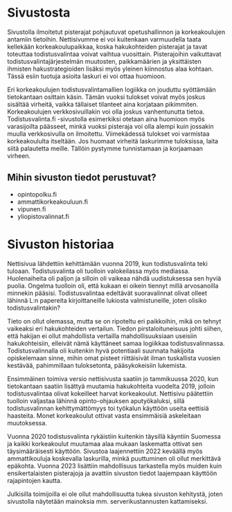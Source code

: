 # Sivustosta 
Sivustolla ilmoitetut pisterajat pohjautuvat opetushallinnon ja korkeakoulujen antamiin tietoihin. Nettisivumme ei voi kuitenkaan varmuudella taata kellekään korkeakoulupaikkaa, koska hakukohteiden pisterajat ja tavat toteuttaa todistusvalintaa voivat vaihtua vuosittain. Pisterajoihin vaikuttavat todistusvalintajärjestelmän muutosten, paikkamäärien ja yksittäisten ihmisten hakustrategioiden lisäksi myös yleinen kiinnostus alaa kohtaan. Tässä esiin tuotuja asioita laskuri ei voi ottaa huomioon.

Eri korkeakoulujen todistusvalintamallien logiikka on jouduttu syöttämään tietokantaan osittain käsin. Tämän vuoksi tulokset voivat myös joskus sisältää virheitä, vaikka tällaiset tilanteet aina korjataan pikimmiten. Korkeakoulujen verkkosivuillakin voi olla joskus vanhentunutta tietoa. Todistusvalinta.fi -sivustolla esimerkiksi otetaan aina huomioon myös varasijoilta päässeet, minkä vuoksi pisteraja voi olla alempi kuin jossakin muulla verkkosivulla on ilmoitettu. Viimekädessä tulokset voi varmistaa korkeakoululta itseltään. Jos huomaat virheitä laskurimme tuloksissa, laita siitä palautetta meille. Tällöin pystymme tunnistamaan ja korjaamaan virheen.


## Mihin sivuston tiedot perustuvat?  
- opintopolku.fi
- ammattikorkeakouluun.fi
- vipunen.fi
- yliopistovalinnat.fi  

# Sivuston historiaa
Nettisivua lähdettiin kehittämään vuonna 2019, kun todistusvalinta teki tuloaan. Todistusvalinta oli tuolloin valokeilassa myös mediassa. Huolenaiheita oli paljon ja silloin oli vaikeaa nähdä uudistuksessa sen hyviä puolia. Ongelma tuolloin oli, että kukaan ei oikein tiennyt millä arvosanoilla minnekin pääsisi. Todistusvalintaa edeltävät suoravalinnat olivat olleet lähinnä L:n papereita kirjoittaneille lukiosta valmistuneille, joten olisiko todistusvalintakin?

Tieto on ollut olemassa, mutta se on ripoteltu eri paikkoihin, mikä on tehnyt vaikeaksi eri hakukohteiden vertailun. Tiedon pirstaloituneisuus johti siihen, että hakijan ei ollut mahdollista vertailla mahdollisuuksiaan useisiin hakukohteisiin, elleivät nämä käyttäneet samaa logiikkaa todistusvalinnassa. Todistusvalinnalla oli kuitenkin hyvä potentiaali suunnata hakijoita opiskelemaan sinne, mihin omat pisteet riittäisivät ilman tuskallista vuosien kestävää, pahimmillaan tuloksetonta, pääsykokeisiin lukemista.

Ensimmäinen toimiva versio nettisivusta saatiin jo tammikuussa 2020, kun tietokantaan saatiin lisättyä muutamia hakukohteita vuodelta 2019, jolloin todistusvalintaa olivat kokeilleet harvat korkeakoulut. Nettisivu päätettiin tuolloin valjastaa lähinnä opinto-ohjauksen aputyökaluksi, sillä todistusvalinnan kehittymättömyys toi työkalun käyttöön useita eettisiä haasteita. Monet korkeakoulut ottivat vasta ensimmäisiä askeleitaan muutoksessa.

Vuonna 2020 todistusvalinta rykäistiin kuitenkin täysillä käyntiin Suomessa ja kaikki korkeakoulut muutamaa alaa mukaan laskematta ottivat sen täysimääräisesti käyttöön. Sivustoa laajennettiin 2022 keväällä myös ammattikouluja koskevalla laskurilla, minkä puuttuminen oli ollut merkittävä epäkohta. Vuonna 2023 lisättiin mahdollisuus tarkastella myös muiden kuin ensikertalaisten pisterajoja ja avattiin sivuston tiedot laajempaan käyttöön rajapintojen kautta.

Julkisilla toimijoilla ei ole ollut mahdollisuutta tukea sivuston kehitystä, joten sivustolla näytetään mainoksia mm. serverikustannusten kattamiseksi.